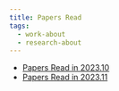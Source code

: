 ```yaml
---
title: Papers Read
tags:
  - work-about
  - research-about
---
```


* [Papers Read in 2023.10](research_career/papers_2023_10.md)
* [Papers Read in 2023.11](research_career/papers_2023_11.md)